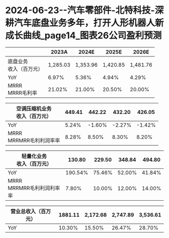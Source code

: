 # 2024-06-23--汽车零部件-北特科技-深耕汽车底盘业务多年，打开人形机器人新成长曲线_page14_图表26公司盈利预测

| | 2023A | 2024E | 2025E | 2026E |
|---|---|---|---|---|
|底盘业务<br>收入（百万元） | 1,285.03 | 1,353.96 | 1,420.85 | 1,481.76 |
|YoY | 6.97% | 5.36% | 4.94% | 4.29% |
|MRRR<br>MRRR毛利率 | 21.02% | 21.00% | 20.50% | 20.00% |

|空调压缩机业务<br>收入（百万元） | 449.41 | 442.22 | 432.20 | 426.05 |
|---|---|---|---|---|
|YoY | 5.24% | -1.60% | -2.27% | -1.42% |
|MRRR<br>MRRMRR毛利利润率率 | 8.28% | 8.50% | 8.30% | 8.20% |

|轻量化业务<br>收入（百万元） | 130.80 | 229.50 | 348.84 | 494.80 |
|---|---|---|---|---|
|YoY | 190.54% | 75.46% | 52.00% | 41.84% |
|MRRR<br>MRRMRR毛利利润利率率 | 7.80% | 10.00% | 12.00% | 14.00% |

|营业总收入（百万元） | 1881.11 | 2,172.68 | 2,747.89 | 3,536.61 |
|---|---|---|---|---|
|YoY | 10.30% | 15.50% | 26.47% | 28.70% |